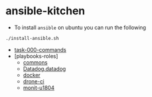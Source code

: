 # ansible-kitchen

- To install `ansible` on ubuntu you can run the following
```bash
./install-ansible.sh
```

- [task-000-commands](task-000-commands)
- [playbooks-roles]
    - [commons](playbooks/roles/commons)
    - [Datadog.datadog](playbooks/roles/Datadog.datadog)
    - [docker](playbooks/roles/docker)
    - [drone-ci](playbooks/roles/drone-ci)
    - [monit-u1804](playbooks/roles/monit-u1804)

    
